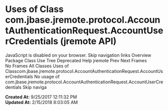 # Uses of Class com.jbase.jremote.protocol.AccountAuthenticationRequest.AccountUserCredentials (jremote   API)

JavaScript is disabled on your browser. Skip navigation links Overview Package Class Use Tree Deprecated Help jremote Prev Next Frames No Frames All Classes Uses of Classcom.jbase.jremote.protocol.AccountAuthenticationRequest.AccountUserCredentials No usage of com.jbase.jremote.protocol.AccountAuthenticationRequest.AccountUserCredentials Skip naviga  

**Created At:** 9/25/2017 12:11:32 PM  
**Updated At:** 2/15/2018 8:03:05 AM  

